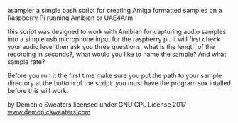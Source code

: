 asampler 
a simple bash script for creating Amiga formatted samples on a Raspberry Pi running Amibian or UAE4Arm

  this script was designed to work with Amibian for capturing audio samples into a simple usb microphone input for the raspberry pi.
   It will first check your audio level then ask you three questions, what is the length of the recording in seconds?, 
   what would you like to name the sample? And what sample rate?

   Before you run it the first time make sure you put the path to your sample directory at the bottom of the script.
   you must have the program sox intalled before this will work.

   by Demonic Sweaters licensed under GNU GPL License 2017 www.demonicsweaters.com
